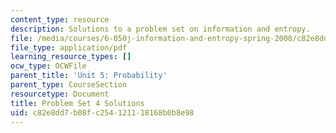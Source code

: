 ```yaml
---
content_type: resource
description: Solutions to a problem set on information and entropy.
file: /media/courses/6-050j-information-and-entropy-spring-2008/c82e8dd7b08fc254121118168b0b8e98_MIT6_050JS08_ps_04_sol.pdf
file_type: application/pdf
learning_resource_types: []
ocw_type: OCWFile
parent_title: 'Unit 5: Probability'
parent_type: CourseSection
resourcetype: Document
title: Problem Set 4 Solutions
uid: c82e8dd7-b08f-c254-1211-18168b0b8e98
---
```

